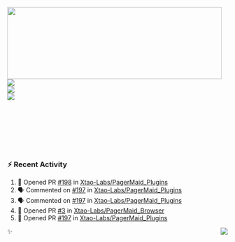 <p>
  <img align="left" width="490" height="165" src="https://github-readme-stats.vercel.app/api?username=lowking&show_icons=true&hide_border=true&line_height=20&title_color=000000&icon_color=555&show_owner=true&text_color=777"/>
  <p>
    <a href="https://t.me/Violettoy_bot"><img src="https://img.shields.io/badge/Telegram-%2352A4DB.svg?&style=social&logo=telegram&logoColor=white" /></a>
    </br>
    <img src="https://github.com/lowking/lowking/workflows/Waka%20Readme/badge.svg" />
    </br>
    <img src="https://github.com/lowking/lowking/workflows/Activity%20Readme/badge.svg" />
  </p>
  </br>
  </br>
  </br>
  </br>
</p>
</br>

### :zap: Recent Activity

<!--START_SECTION:activity-->
1. 💪 Opened PR [#198](https://github.com/Xtao-Labs/PagerMaid_Plugins/pull/198) in [Xtao-Labs/PagerMaid_Plugins](https://github.com/Xtao-Labs/PagerMaid_Plugins)
2. 🗣 Commented on [#197](https://github.com/Xtao-Labs/PagerMaid_Plugins/issues/197) in [Xtao-Labs/PagerMaid_Plugins](https://github.com/Xtao-Labs/PagerMaid_Plugins)
3. 🗣 Commented on [#197](https://github.com/Xtao-Labs/PagerMaid_Plugins/issues/197) in [Xtao-Labs/PagerMaid_Plugins](https://github.com/Xtao-Labs/PagerMaid_Plugins)
4. 💪 Opened PR [#3](https://github.com/Xtao-Labs/PagerMaid_Browser/pull/3) in [Xtao-Labs/PagerMaid_Browser](https://github.com/Xtao-Labs/PagerMaid_Browser)
5. 💪 Opened PR [#197](https://github.com/Xtao-Labs/PagerMaid_Plugins/pull/197) in [Xtao-Labs/PagerMaid_Plugins](https://github.com/Xtao-Labs/PagerMaid_Plugins)
<!--END_SECTION:activity-->

✨<img align="right" src="http://profile-counter.glitch.me/lowking/count.svg"/>
